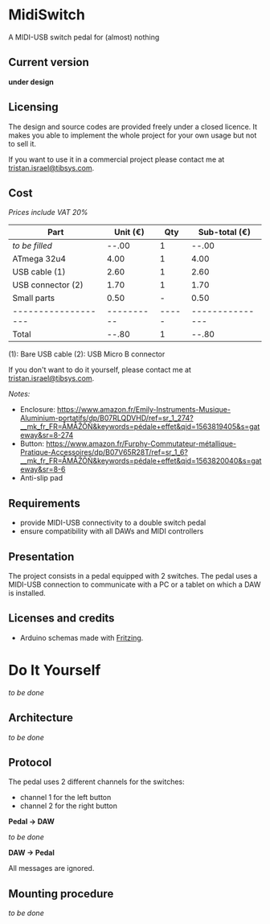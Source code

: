 # MidiSwitch
A MIDI-USB switch pedal for (almost) nothing

## Current version

**under design**

## Licensing

The design and source codes are provided freely under a closed licence. It makes you able to implement the whole project for your own usage but not to sell it.

If you want to use it in a commercial project please contact me at tristan.israel@tibsys.com.

## Cost

_Prices include VAT 20%_

| Part              | Unit (€) | Qty | Sub-total (€) |
|-------------------|----------|-----|---------------|
| *to be filled*    | --.00    | 1   | --.00         |
| ATmega 32u4       | 4.00     | 1   | 4.00          |
| USB cable (1)     | 2.60     | 1   | 2.60          |
| USB connector (2) | 1.70     | 1   | 1.70          |
| Small parts       | 0.50     | -   | 0.50          |
|-------------------|----------|-----|---------------|
| Total             | --.80    | 1   | --.80         |

(1): Bare USB cable
(2): USB Micro B connector

If you don't want to do it yourself, please contact me at tristan.israel@tibsys.com.

*Notes:*
- Enclosure: https://www.amazon.fr/Emily-Instruments-Musique-Aluminium-portatifs/dp/B07RLQDVHD/ref=sr_1_274?__mk_fr_FR=ÅMÅŽÕÑ&keywords=pédale+effet&qid=1563819405&s=gateway&sr=8-274
- Button: https://www.amazon.fr/Furphy-Commutateur-métallique-Pratique-Accessoires/dp/B07V65R28T/ref=sr_1_6?__mk_fr_FR=ÅMÅŽÕÑ&keywords=pédale+effet&qid=1563820040&s=gateway&sr=8-6
- Anti-slip pad

## Requirements

- provide MIDI-USB connectivity to a double switch pedal
- ensure compatibility with all DAWs and MIDI controllers

## Presentation

The project consists in a pedal equipped with 2 switches. The pedal uses a MIDI-USB connection to communicate with a PC or a tablet on which a DAW is installed. 

## Licenses and credits

- Arduino schemas made with [Fritzing](http://fritzing.org/).

# Do It Yourself

*to be done*

## Architecture

*to be done*

## Protocol

The pedal uses 2 different channels for the switches:
- channel 1 for the left button
- channel 2 for the right button

**Pedal -> DAW**

*to be done*

**DAW -> Pedal**

All messages are ignored.

## Mounting procedure

*to be done*